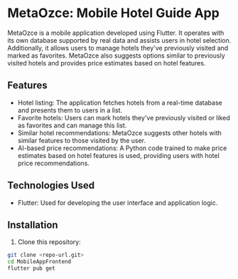 # MetaOzce: Mobile Hotel Guide App


MetaOzce is a mobile application developed using Flutter. It operates with its own database supported by real data and assists users in hotel selection. Additionally, it allows users to manage hotels they've previously visited and marked as favorites. MetaOzce also suggests options similar to previously visited hotels and provides price estimates based on hotel features.

## Features

- Hotel listing: The application fetches hotels from a real-time database and presents them to users in a list.
- Favorite hotels: Users can mark hotels they've previously visited or liked as favorites and can manage this list.
- Similar hotel recommendations: MetaOzce suggests other hotels with similar features to those visited by the user.
- AI-based price recommendations: A Python code trained to make price estimates based on hotel features is used, providing users with hotel price recommendations.

## Technologies Used

- Flutter: Used for developing the user interface and application logic.


## Installation

1. Clone this repository:

```bash
git clone <repo-url.git>
cd MobileAppFrontend
flutter pub get
